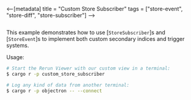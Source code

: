<--[metadata]
title = "Custom Store Subscriber"
tags = ["store-event", "store-diff", "store-subscriber"]
-->


<picture>
  <img src="https://static.rerun.io/custom_store_view/f7258673486f91d944180bd4a83307bce09b741e/full.png" alt="">
  <source media="(max-width: 480px)" srcset="https://static.rerun.io/custom_store_view/f7258673486f91d944180bd4a83307bce09b741e/480w.png">
  <source media="(max-width: 768px)" srcset="https://static.rerun.io/custom_store_view/f7258673486f91d944180bd4a83307bce09b741e/768w.png">
  <source media="(max-width: 1024px)" srcset="https://static.rerun.io/custom_store_view/f7258673486f91d944180bd4a83307bce09b741e/1024w.png">
  <source media="(max-width: 1200px)" srcset="https://static.rerun.io/custom_store_view/f7258673486f91d944180bd4a83307bce09b741e/1200w.png">
</picture>

This example demonstrates how to use [`StoreSubscriber`]s and [`StoreEvent`]s to implement both custom secondary indices and trigger systems.

Usage:
```sh
# Start the Rerun Viewer with our custom view in a terminal:
$ cargo r -p custom_store_subscriber

# Log any kind of data from another terminal:
$ cargo r -p objectron -- --connect
```